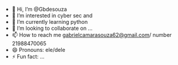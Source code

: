 - 👋 Hi, I’m @Gbdesouza
- 👀 I’m interested in cyber sec and 
- 🌱 I’m currently learning python
- 💞️ I’m looking to collaborate on ...
- 📫 How to reach me gabrielcamarasouza62@gmail.com/ number 21988470065
- 😄 Pronouns: ele/dele
- ⚡ Fun fact: ...

<!---
Gbdesouza/Gbdesouza is a ✨ special ✨ repository because its `README.md` (this file) appears on your GitHub profile.
You can click the Preview link to take a look at your changes.
--->
